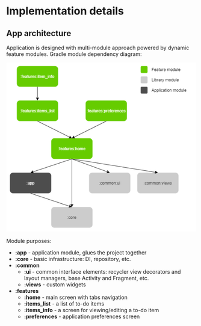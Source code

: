 # Implementation details

## App architecture

Application is designed with multi-module approach powered by dynamic feature modules.
Gradle module dependency diagram:

![module dependency diagram](assets/modules.png "Gradle modules")

Module purposes:

* **:app** - application module, glues the project together
* **:core** - basic infrastructure: DI, repository, etc.
* **:common**
    * **:ui** - common interface elements: recycler view decorators and layout managers, base Activity and Fragment, etc.
    * **:views** - custom widgets
* **:features**
    * **:home** - main screen with tabs navigation
    * **:items_list** - a list of to-do items
    * **:items_info** - a screen for viewing/editing a to-do item
    * **:preferences** - application preferences screen
